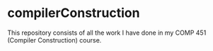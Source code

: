 # compilerConstruction
This repository consists of all the work I have done in my COMP 451 (Compiler Construction) course.
